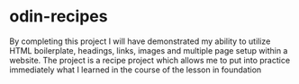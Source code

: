 # odin-recipes
By completing this project I will have demonstrated my ability to utilize HTML boilerplate, headings, links, images and multiple page setup within a website.
The project is a recipe project which allows me to put into practice immediately what I learned in the course of the lesson in foundation